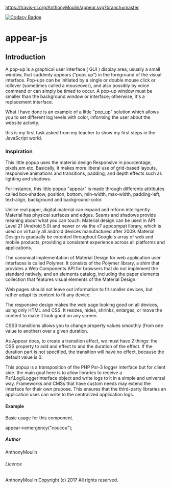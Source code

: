 
https://travis-ci.org/AnthonyMoulin/appear.svg?branch=master

[![Codacy Badge](https://api.codacy.com/project/badge/Grade/5b30230e7bdc419186f24418c2ccc0a8)](https://www.codacy.com/app/AnthonyMoulin/appear?utm_source=github.com&amp;utm_medium=referral&amp;utm_content=AnthonyMoulin/appear&amp;utm_campaign=Badge_Grade)

# appear-js

## Introduction

A pop-up is a graphical user interface ( GUI ) display area, usually a small window, that suddenly appears ("pops up") in the foreground of the visual interface. Pop-ups can be initiated by a single or double mouse click or rollover (sometimes called a mouseover), and also possibly by voice command or can simply be timed to occur. A pop-up window must be smaller than the background window or interface; otherwise, it's a replacement interface.

What I have done is an example of a little "pop_up" solution which allows you to set different log levels with color, informing the user about the website activity.

this is my first task asked from my teacher to show my first steps in the JavaScript world. 

### Inspiration

This little popup uses the material design Responsive in pourcentage, pixels,em etc. Basically, it makes more liberal use of grid-based layouts, responsive animations and transitions, padding, and depth effects such as lighting and shadows.

For instance, this little popup "appear" is made through differents attributes called box-shadow, position, bottom, min-width, max-width, padding-left, text-align, background and background-color.

Unlike real paper, digital material can expand and reform intelligently. Material has physical surfaces and edges. Seams and shadows provide meaning about what you can touch. Material design can be used in API Level 21 (Android 5.0) and newer or via the v7 appcompat library, which is used on virtually all android devices manufactured after 2009. Material Design is gradually be extented throughout Google's array of web and mobile products, providing a consistent experience across all platforms and applications.

The canonical implementation of Material Design for web application user interfaces is called Polymer. It consists of the Polymer library, a shim that provides a Web Components API for browsers that do not implement the standard natively, and an elements catalog, including the paper elements collection that features visual elements of the Material Design. 
 
Web pages should not leave out information to fit smaller devices, but rather adapt its content to fit any device.

The responsive design makes the web page looking good on all devices, using only HTML and CSS. It resizes, hides, shrinks, enlarges, or move the content to make it look good on any screen.

CSS3 transitions allows you to change property values smoothly (from one value to another) over a given duration.

As Appear does, to create a transition effect, we must have 2 things: the CSS property to add and effect to and the duration of the effect. If the duration part is not specified, the transition will have no effect, because the default value is 0.

This popup is a transposition of the PHP Psr-3 logger interface but for client side. the main goal here is to allow libraries to receive a Psr\Log\LoggerInterface object and write logs to it in a simple and universal way. Frameworks and CMSs that have custom needs may extend the interface for their own prupose. This ensures that the third-party libraries an application uses can write to the centralized application logs.

#### Example

Basic usage for this component.

appear->emergency("coucou");

##### Author

AnthonyMoulin

###### Licence

AnthonyMoulin Copyright (c) 2017 All rights reserved.
